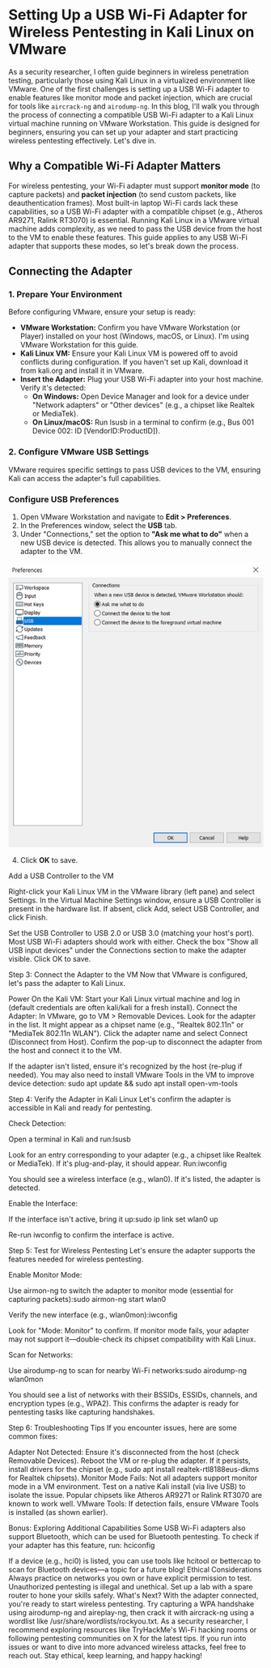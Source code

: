 # Setting Up a USB Wi-Fi Adapter for Wireless Pentesting in Kali Linux on VMware

As a security researcher, I often guide beginners in wireless penetration testing, particularly those using Kali Linux in a virtualized environment like VMware. One of the first challenges is setting up a USB Wi-Fi adapter to enable features like monitor mode and packet injection, which are crucial for tools like `aircrack-ng` and `airodump-ng`. In this blog, I'll walk you through the process of connecting a compatible USB Wi-Fi adapter to a Kali Linux virtual machine running on VMware Workstation. This guide is designed for beginners, ensuring you can set up your adapter and start practicing wireless pentesting effectively. Let's dive in.

## Why a Compatible Wi-Fi Adapter Matters

For wireless pentesting, your Wi-Fi adapter must support **monitor mode** (to capture packets) and **packet injection** (to send custom packets, like deauthentication frames). Most built-in laptop Wi-Fi cards lack these capabilities, so a USB Wi-Fi adapter with a compatible chipset (e.g., Atheros AR9271, Ralink RT3070) is essential. Running Kali Linux in a VMware virtual machine adds complexity, as we need to pass the USB device from the host to the VM to enable these features. This guide applies to any USB Wi-Fi adapter that supports these modes, so let's break down the process.

## Connecting the Adapter

### 1. Prepare Your Environment

Before configuring VMware, ensure your setup is ready:

- **VMware Workstation:** Confirm you have VMware Workstation (or Player) installed on your host (Windows, macOS, or Linux). I'm using VMware Workstation for this guide.
- **Kali Linux VM:** Ensure your Kali Linux VM is powered off to avoid conflicts during configuration. If you haven't set up Kali, download it from kali.org and install it in VMware.
- **Insert the Adapter:** Plug your USB Wi-Fi adapter into your host machine. Verify it's detected:
  - **On Windows:** Open Device Manager and look for a device under "Network adapters" or "Other devices" (e.g., a chipset like Realtek or MediaTek).
  - **On Linux/macOS:** Run lsusb in a terminal to confirm (e.g., Bus 001 Device 002: ID [VendorID:ProductID]).

### 2. Configure VMware USB Settings

VMware requires specific settings to pass USB devices to the VM, ensuring Kali can access the adapter's full capabilities.

### Configure USB Preferences

1. Open VMware Workstation and navigate to **Edit > Preferences**.
2. In the Preferences window, select the **USB** tab.
3. Under "Connections," set the option to **"Ask me what to do"** when a new USB device is detected. This allows you to manually connect the adapter to the VM.

![](assets/images/2.png)
   
4. Click **OK** to save.

Add a USB Controller to the VM

Right-click your Kali Linux VM in the VMware library (left pane) and select Settings.
In the Virtual Machine Settings window, ensure a USB Controller is present in the hardware list.
If absent, click Add, select USB Controller, and click Finish.


Set the USB Controller to USB 2.0 or USB 3.0 (matching your host's port). Most USB Wi-Fi adapters should work with either.
Check the box "Show all USB input devices" under the Connections section to make the adapter visible.
Click OK to save.

Step 3: Connect the Adapter to the VM
Now that VMware is configured, let's pass the adapter to Kali Linux.

Power On the Kali VM: Start your Kali Linux virtual machine and log in (default credentials are often kali/kali for a fresh install).
Connect the Adapter:
In VMware, go to VM > Removable Devices.
Look for the adapter in the list. It might appear as a chipset name (e.g., "Realtek 802.11n" or "MediaTek 802.11n WLAN").
Click the adapter name and select Connect (Disconnect from Host).
Confirm the pop-up to disconnect the adapter from the host and connect it to the VM.



If the adapter isn't listed, ensure it's recognized by the host (re-plug if needed). You may also need to install VMware Tools in the VM to improve device detection:
sudo apt update && sudo apt install open-vm-tools

Step 4: Verify the Adapter in Kali Linux
Let's confirm the adapter is accessible in Kali and ready for pentesting.

Check Detection:

Open a terminal in Kali and run:lsusb

Look for an entry corresponding to your adapter (e.g., a chipset like Realtek or MediaTek). If it's plug-and-play, it should appear.
Run:iwconfig

You should see a wireless interface (e.g., wlan0). If it's listed, the adapter is detected.


Enable the Interface:

If the interface isn't active, bring it up:sudo ip link set wlan0 up


Re-run iwconfig to confirm the interface is active.



Step 5: Test for Wireless Pentesting
Let's ensure the adapter supports the features needed for wireless pentesting.

Enable Monitor Mode:

Use airmon-ng to switch the adapter to monitor mode (essential for capturing packets):sudo airmon-ng start wlan0


Verify the new interface (e.g., wlan0mon):iwconfig

Look for "Mode: Monitor" to confirm. If monitor mode fails, your adapter may not support it—double-check its chipset compatibility with Kali Linux.


Scan for Networks:

Use airodump-ng to scan for nearby Wi-Fi networks:sudo airodump-ng wlan0mon

You should see a list of networks with their BSSIDs, ESSIDs, channels, and encryption types (e.g., WPA2). This confirms the adapter is ready for pentesting tasks like capturing handshakes.



Step 6: Troubleshooting Tips
If you encounter issues, here are some common fixes:

Adapter Not Detected: Ensure it's disconnected from the host (check Removable Devices). Reboot the VM or re-plug the adapter. If it persists, install drivers for the chipset (e.g., sudo apt install realtek-rtl8188eus-dkms for Realtek chipsets).
Monitor Mode Fails: Not all adapters support monitor mode in a VM environment. Test on a native Kali install (via live USB) to isolate the issue. Popular chipsets like Atheros AR9271 or Ralink RT3070 are known to work well.
VMware Tools: If detection fails, ensure VMware Tools is installed (as shown earlier).

Bonus: Exploring Additional Capabilities
Some USB Wi-Fi adapters also support Bluetooth, which can be used for Bluetooth pentesting. To check if your adapter has this feature, run:
hciconfig

If a device (e.g., hci0) is listed, you can use tools like hcitool or bettercap to scan for Bluetooth devices—a topic for a future blog!
Ethical Considerations
Always practice on networks you own or have explicit permission to test. Unauthorized pentesting is illegal and unethical. Set up a lab with a spare router to hone your skills safely.
What's Next?
With the adapter connected, you're ready to start wireless pentesting. Try capturing a WPA handshake using airodump-ng and aireplay-ng, then crack it with aircrack-ng using a wordlist like /usr/share/wordlists/rockyou.txt. As a security researcher, I recommend exploring resources like TryHackMe's Wi-Fi hacking rooms or following pentesting communities on X for the latest tips.
If you run into issues or want to dive into more advanced wireless attacks, feel free to reach out. Stay ethical, keep learning, and happy hacking!
